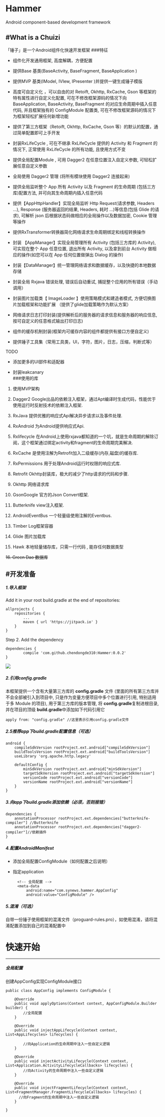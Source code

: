 # Hammer
Android component-based development framework

#What is a Chuizi
---
「锤子」是一个Android组件化快速开发框架
###特征
* 组件化开发通用框架, 高度解耦，方便配置

* 提供Base 基类(BaseActivity, BaseFragment, BaseApplication )

* 提供MVP 基类(IModel, IVIew, IPresenter )并提供一键生成锤子模版

* 高度可自定义化 ，可以自由的对 Retoift, Okhttp, RxCache, Gson 等框架的特有属性进行自定义化配置, 可在不修改框架源码的情况下向 BaseApplication, BaseActivity, BaseFragment 的对应生命周期中插入任意代码, 并且框架独有的 ConfigModule 配置类, 可在不修改框架源码的情况下为框架轻松扩展任何新增功能

* 提供了第三方框架（Retoift, Okhttp, RxCache, Gson 等）的默认的配置，通过简单配置即可上手开发

* 封装RxLifeCycle , 可在不继承 RxLifeCycle 提供的 Activity 和 Fragment 的情况下, 正常使用 RxLifeCycle 的所有功能, 且使用方式不变

* 提供全局配置Module , 可用 Dagger2 在任意位置注入自定义参数, 可轻松扩展任意自定义参数

* 全局使用 Dagger2 管理 (将所有模块使用 Dagger2 连接起来)

* 提供全局监听整个 App 所有 Activity 以及 Fragment 的生命周期 (包括三方库)配置方法, 并可向其生命周期内插入任意代码 

* 提供【AppHttpHandler】实现全局监听 Http Request(请求参数, Headers ...), Response (服务器返回的结果, Headers, 耗时 ...)等信息(包括 Glide 的请求), 可解析 json 后根据状态码做相应的全局操作以及数据加密, Cookie 管理等操作

* 提供RxTransformer转换器简化网络请求生命周期绑定和线程转换操作 

* 封装 【AppManager】实现全局管理所有 Activity (包括三方库的 Activity), 可实现在整个 App 任意位置, 退出所有 Activity, 以及拿到前台 Activity 做相应的操作(如您可以在 App 任何位置做弹出 Dialog 的操作)

* 封装【DataManager】统一管理网络请求和数据缓存，以及快捷的本地数据存储

* 封装全局 Rxjava 错误处理, 错误后自动重试, 捕捉整个应用的所有错误（手动调用）  

* 封装图片加载类【 ImageLoader 】使用策略模式和建造者模式, 方便切换图片加载框架和功能扩展 （提供了glide加载策略作为默认方案）

* 网络请求日志打印封装(提供解析后的服务器的请求信息和服务器的响应信息, 按可自定义的任意格式输出打印日志)

* 组件的缓存机制封装(框架内可缓存内容的组件都提供有接口方便自定义)

* 提供锤子工具集（常用工具类，UI，字符，图片，日志，压缩，判断式等）





TODO
*  添加更多的UI部件和适配器

*  封装leakcanary  
###使用的库
1. 使用MVP架构
2. Dagger2 Google出品的依赖注入框架，通过Apt编译时生成代码，性能优于使用运行时反射技术的依赖注入框架.
3. RxJava 提供优雅的响应式Api解决异步请求以及事件处理.

4. RxAndroid 为Android提供响应式Api.

5. Rxlifecycle 在Android上使用rxjava都知道的一个坑，就是生命周期的解除订阅，这个框架通过绑定activity和fragment的生命周期完美解决.

6. RxCache 是使用注解为Retrofit加入二级缓存(内存,磁盘)的缓存库.
 
7. RxPermissions 用于处理Android运行时权限的响应式库.

8. Retrofit Okhttp封装库，极大的减少了http请求的代码和步骤.

9. Okhttp 网络请求库

10. GsonGoogle 官方的Json Convert框架.

11. Butterknife view注入框架.

12. AndroidEventBus 一个轻量级使用注解的Eventbus.

13. Timber Log框架容器

14. Glide 图片加载库

15. Hawk 本地轻量储存库，只需一行代码 , 能存任何数据类型

~~16. Green Dao 数据库~~

#开发准备
----
##### 1.导入框架
Add it in your root build.gradle at the end of repositories:

	allprojects {
		repositories {
			...
			maven { url 'https://jitpack.io' }
		}
	}
Step 2. Add the dependency

	dependencies {
	        compile 'com.github.chendongde310:Hammer:0.0.2'
	}
[![](https://jitpack.io/v/com.git@gitee.chendongde310/Hammer.svg)](https://jitpack.io/#com.git@gitee.chendongde310/Hammer)
##### 2.引用config.gradle
 本框架提供一个含有大量第三方库的 **config.gradle** 文件 (里面的所有第三方库并不会全部被引入到项目中, 只是作为变量方便项目中多个位置进行引用, 特别适用于多 Module 的项目), 用于第三方库的版本管理, 将 **config.gradle**复制进根目录, 并在项目的顶级 **build.gradle**中添加如下代码引用它

    apply from: "config.gradle" //这里表示引用config.gradle文件

##### 2.5推荐app下build.gradle配置信息（可选）

    android {
        compileSdkVersion rootProject.ext.android["compileSdkVersion"]
        buildToolsVersion rootProject.ext.android["buildToolsVersion"]
        useLibrary 'org.apache.http.legacy'

        defaultConfig {
            minSdkVersion rootProject.ext.android["minSdkVersion"]
            targetSdkVersion rootProject.ext.android["targetSdkVersion"]
            versionCode rootProject.ext.android["versionCode"]
            versionName rootProject.ext.android["versionName"]
        }
    }

##### 3.向app下build.gradle添加依赖（必须，否则报错）
    dependencies {
        annotationProcessor rootProject.ext.dependencies["butterknife-compiler"] //Butterknife 
        annotationProcessor rootProject.ext.dependencies["dagger2-compiler"]//依赖插件
    }

##### 4.配置AndroidManifest
* 添加全局配置ConfigModule（如何配置之后说明）
* 指定application


    <application
        android:name="com.synews.hammer.base.BaseApplication"
        android:icon="@mipmap/ic_launcher"
        android:label="@string/app_name"
        android:roundIcon="@mipmap/ic_launcher_round"
        android:theme="@style/AppTheme">

        <!-- 全局配置 -->
        <meta-data
            android:name="com.synews.hammer.AppConfig"
            android:value="ConfigModule" />

    </application>

##### 5.混淆（可选）
自带一份锤子使用框架的混淆文件（proguard-rules.pro），如使用混淆，请将混淆配置添加到自己的混淆配置中


# 快速开始
-----
##### 全局配置
创建AppConfig实现ConfigModule接口

    public class AppConfig implements ConfigModule {

        @Override
        public void applyOptions(Context context, AppConfigModule.Builder builder) {
            //全局配置
        }

        @Override
        public void injectAppLifecycle(Context context, List<AppLifecycles> lifecycles) {

            //向Application的生命周期中注入一些自定义逻辑
        }

        @Override
        public void injectActivityLifecycle(Context context, List<Application.ActivityLifecycleCallbacks> lifecycles) {
            //向Activity的生命周期中注入一些自定义逻辑
        }

        @Override
        public void injectFragmentLifecycle(Context context, List<FragmentManager.FragmentLifecycleCallbacks> lifecycles) {
          //向Fragment的生命周期中注入一些自定义逻辑
        }

    }

